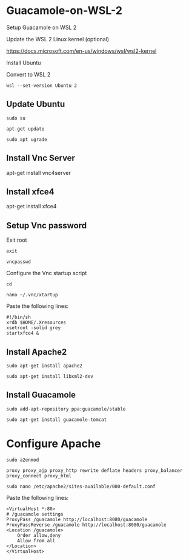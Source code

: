 # Guacamole-on-WSL-2
Setup Guacamole on WSL 2

Update the WSL 2 Linux kernel (optional)

https://docs.microsoft.com/en-us/windows/wsl/wsl2-kernel

Install Ubuntu

Convert to WSL 2

`wsl --set-version Ubuntu 2`

## Update Ubuntu

`sudo su`

`apt-get update`

`sudo apt ugrade`

## Install Vnc Server

apt-get install vnc4server

## Install xfce4

apt-get install xfce4

## Setup Vnc password

Exit root 

`exit`

`vncpasswd`

Configure the Vnc startup script

`cd`

`nano ~/.vnc/xtartup`

Paste the following lines:

```
#!/bin/sh
xrdb $HOME/.Xresources
xsetroot -solid grey
startxfce4 &
```
## Install Apache2

`sudo apt-get install apache2`

`sudo apt-get install libxml2-dev`

## Install Guacamole

`sudo add-apt-repository ppa:guacamole/stable`

`sudo apt-get install guacamole-tomcat`

# Configure Apache

`sudo a2enmod`

`proxy proxy_ajp proxy_http rewrite deflate headers proxy_balancer proxy_connect proxy_html`

`sudo nano /etc/apache2/sites-available/000-default.conf`

Paste the following lines:

```
<VirtualHost *:80>
# /guacamole settings
ProxyPass /guacamole http://localhost:8080/guacamole
ProxyPassReverse /guacamole http://localhost:8080/guacamole
<Location /guacamole>
    Order allow,deny
    Allow from all
</Location>
</VirtualHost> 
```
